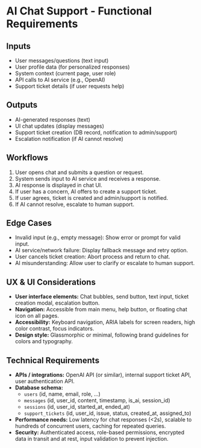 # AI Chat Support - Functional Requirements

## Inputs
- User messages/questions (text input)
- User profile data (for personalized responses)
- System context (current page, user role)
- API calls to AI service (e.g., OpenAI)
- Support ticket details (if user requests help)

## Outputs
- AI-generated responses (text)
- UI chat updates (display messages)
- Support ticket creation (DB record, notification to admin/support)
- Escalation notification (if AI cannot resolve)

## Workflows
1. User opens chat and submits a question or request.
2. System sends input to AI service and receives a response.
3. AI response is displayed in chat UI.
4. If user has a concern, AI offers to create a support ticket.
5. If user agrees, ticket is created and admin/support is notified.
6. If AI cannot resolve, escalate to human support.

## Edge Cases
- Invalid input (e.g., empty message): Show error or prompt for valid input.
- AI service/network failure: Display fallback message and retry option.
- User cancels ticket creation: Abort process and return to chat.
- AI misunderstanding: Allow user to clarify or escalate to human support.

## UX & UI Considerations
- **User interface elements:** Chat bubbles, send button, text input, ticket creation modal, escalation button.
- **Navigation:** Accessible from main menu, help button, or floating chat icon on all pages.
- **Accessibility:** Keyboard navigation, ARIA labels for screen readers, high color contrast, focus indicators.
- **Design style:** Glassmorphic or minimal, following brand guidelines for colors and typography.

## Technical Requirements
- **APIs / integrations:** OpenAI API (or similar), internal support ticket API, user authentication API.
- **Database schema:**
  - `users` (id, name, email, role, ...)
  - `messages` (id, user_id, content, timestamp, is_ai, session_id)
  - `sessions` (id, user_id, started_at, ended_at)
  - `support_tickets` (id, user_id, issue, status, created_at, assigned_to)
- **Performance needs:** Low latency for chat responses (<2s), scalable to hundreds of concurrent users, caching for repeated queries.
- **Security:** Authenticated access, role-based permissions, encrypted data in transit and at rest, input validation to prevent injection.
